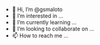 - 👋 Hi, I’m @gsmaloto
- 👀 I’m interested in ...
- 🌱 I’m currently learning ...
- 💞️ I’m looking to collaborate on ...
- 📫 How to reach me ...

<!---
gsmaloto/gsmaloto is a ✨ special ✨ repository because its `README.md` (this file) appears on your GitHub profile.
You can click the Preview link to take a look at your changes.
--->
